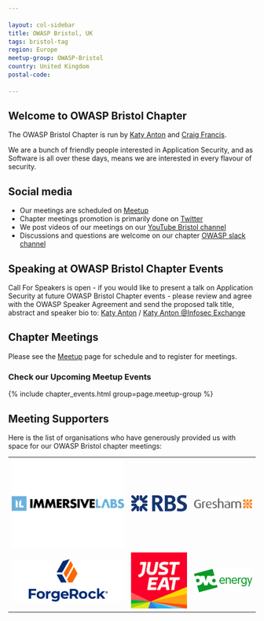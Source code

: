 ```yaml
---

layout: col-sidebar
title: OWASP Bristol, UK
tags: bristol-tag
region: Europe
meetup-group: OWASP-Bristol
country: United Kingdom
postal-code: 

---
```


## Welcome to OWASP Bristol Chapter

The OWASP Bristol Chapter  is  run by [Katy Anton](mailto:katy.anton@owasp.org) and [Craig Francis](mailto:craig.francis@owasp.org).

We are  a bunch of friendly people interested in Application Security, and as Software is all over these days, means we
are interested in every flavour of security.

## Social media

* Our meetings are scheduled on [Meetup](https://www.meetup.com/OWASP-Bristol/)
* Chapter meetings promotion is primarily done on [Twitter](https://twitter.com/OWASPBristol)
* We post videos of our meetings on our [YouTube Bristol channel](https://www.youtube.com/@OWASPBristol/featured)
* Discussions and questions are welcome on our chapter [OWASP slack channel](https://owasp.slack.com/messages/CTRQ33DMK)

## Speaking at OWASP Bristol Chapter Events

Call For Speakers is open - if you would like to present a talk on Application Security at future OWASP Bristol Chapter
events - please review and agree with the OWASP Speaker Agreement and send the proposed talk title, abstract and speaker
bio to: [Katy Anton](mailto:katy.anton@owasp.org)  / <a rel="me" href="https://infosec.exchange/@katyanton">Katy Anton @Infosec Exchange</a>

## Chapter Meetings

Please see the [Meetup](https://www.meetup.com/owasp-bristol/) page for schedule and to register for meetings.

### Check our Upcoming Meetup Events

{% include chapter_events.html group=page.meetup-group %}

## Meeting Supporters

Here is the list of organisations who have generously provided us with space for our OWASP Bristol chapter meetings:

<table cellpadding="10" cellspacing="0" border="0">
<tr>
<td>
<img src="assets/images/ImmersiveLabsLogo.png" alt="ImmersiveLabsLogo"/>
</td>
<td>
<img src="assets/images/RBSLogo.png" alt="RBSLogo"/>
</td>
<td>
<img src="assets/images/GreshamTechnologiesLogo.png" alt="GreshamTechnologiesLogo"/>
</td>
</tr>
<tr>
<td>
<img src="assets/images/ForgeRockLogo.png" alt="ForgeRockLogo"/>
</td>
<td>
<img src="assets/images/JustEatLogo.png" alt="JustEatLogo"/>
</td>
<td>
<img src="assets/images/OvoLogo.png" alt="OvoLogo"/>
</td>
</tr>
</table>
